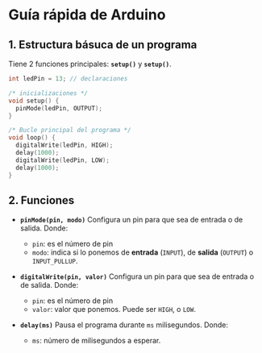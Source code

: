 # Guía rápida de Arduino

## 1. Estructura básuca de un programa
Tiene 2 funciones principales: **`setup()`** y **`setup()`**.
```c
int ledPin = 13; // declaraciones

/* inicializaciones */
void setup() {
  pinMode(ledPin, OUTPUT);    
}

/* Bucle principal del programa */
void loop() {
  digitalWrite(ledPin, HIGH); 
  delay(1000);                
  digitalWrite(ledPin, LOW);  
  delay(1000);                
}
```
## 2. Funciones
* **`pinMode(pin, modo)`**
Configura un pin para que sea de entrada o de salida.
Donde:

    * `pin`: es el número de pin
    * `modo`: indica si lo ponemos de **entrada** (`INPUT`), de **salida** (`OUTPUT`) o `INPUT_PULLUP`.


* **`digitalWrite(pin, valor)`**
Configura un pin para que sea de entrada o de salida.
Donde:

    * `pin`: es el número de pin
    * `valor`: valor que ponemos. Puede ser `HIGH`, o `LOW`.

* **`delay(ms)`**
Pausa el programa durante `ms` milisegundos.
Donde:

    * `ms`: número de milisegundos a esperar.